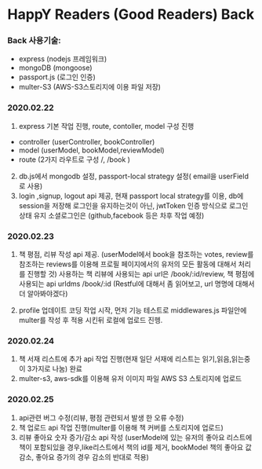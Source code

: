 # HappY Readers (Good Readers) Back

### Back 사용기술:

- express (nodejs 프레임워크)
- mongoDB (mongoose)
- passport.js (로그인 인증)
- multer-S3 (AWS-S3스토리지에 이용 파일 저장)

### 2020.02.22

1. express 기본 작업 진행, route, contoller, model 구성 진행

- controller (userController, bookController)
- model (userModel, bookModel,reviewModel)
- route (2가지 라우트로 구성 /, /book )

2. db.js에서 mongodb 설정, passport-local strategy 설정( email을 userField로 사용)
3. login ,signup, logout api 제공, 현재 passport local strategy를 이용, db에 session을 저장해 로그인을 유지하는것이 아닌, jwtToken 인증 방식으로 로그인 상태 유지 소셜로그인은 (github,facebook 등은 차후 작업 예정)

### 2020.02.23

1. 책 평점, 리뷰 작성 api 제공. (userModel에서 book을 참조하는 votes, review를 참조하는 reviews를 이용해 프로필 페이지에서의 유저의 모든 활동에 대해서 처리를 진행할 것)
   사용하는 책 리뷰에 사용되는 api url은 /book/:id/review, 책 평점에 사용되는 api urldms /book/:id (Restful에 대해서 좀 읽어보고, url 명명에 대해서 더 알아봐야겠다)

2. profile 업데이트 코딩 작업 시작, 먼저 기능 테스트로 middlewares.js 파일안에 multer를 작성 후 적용 시킨뒤 로컬에 업로드 진헹.

### 2020.02.24

1. 책 서재 리스트에 추가 api 작업 진행(현재 일단 서재에 리스트는 읽기,읽음,읽는중 이 3가지로 나눔) 완료
2. multer-s3, aws-sdk를 이용해 유저 이미지 파일 AWS S3 스토리지에 업로드

### 2020.02.25

1. api관련 버그 수정(리뷰, 평점 관련되서 발생 한 오류 수정)
2. 책 업로드 api 작업 진행(multer를 이용해 책 커버를 스토리지에 업로드)
3. 리뷰 좋아요 숫자 증가/감소 api 작성 (userModel에 있는 유저의 좋아요 리스트에 책이 포함되있을 경우,like리스트에서 책의 id를 제거, bookModel 책의 좋아요 값 감소, 좋아요 증가의 경우 감소의 반대로 적용)
